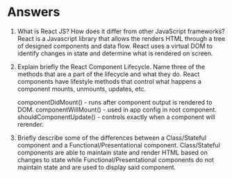 # Answers

1. What is React JS? How does it differ from other JavaScript frameworks?
    React is a Javascript library that allows the renders HTML through a tree of designed components and data flow.  React uses a virtual DOM to identify changes in state and determine what is rendered on screen.


2. Explain briefly the React Component Lifecycle. Name three of the methods that are a part of the lifecycle and what they do.
    React components have lifestyle methods that control what happens a component mounts, unmounts, updates, etc.
    
    componentDidMount() - runs after component output is rendered to DOM.
    componentWillMount() - used in app config in root component.
    shouldComponentUpdate() - controls exactly when a component will rerender.
    

3. Briefly describe some of the differences between a Class/Stateful component and a Functional/Presentational component.
    Class/Stateful components are able to maintain state and render HTML based on changes to state while Functional/Presentational components do not maintain state and are used to display said component.